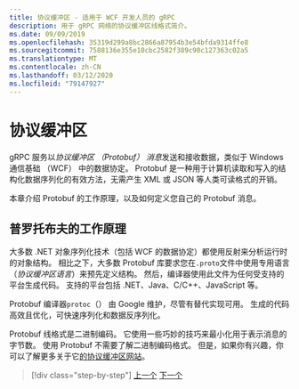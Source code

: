 ```yaml
---
title: 协议缓冲区 - 适用于 WCF 开发人员的 gRPC
description: 用于 gRPC 网络的协议缓冲区线格式简介。
ms.date: 09/09/2019
ms.openlocfilehash: 35319d299a8bc2866a87954b3e54bfda9314ffe8
ms.sourcegitcommit: 7588136e355e10cbc2582f389c90c127363c02a5
ms.translationtype: MT
ms.contentlocale: zh-CN
ms.lasthandoff: 03/12/2020
ms.locfileid: "79147927"
---
```

# <a name="protocol-buffers"></a>协议缓冲区

gRPC 服务以*协议缓冲区 （Protobuf） 消息*发送和接收数据，类似于 Windows 通信基础 （WCF） 中的数据协定。 Protobuf 是一种用于计算机读取和写入的结构化数据序列化的有效方法，无需产生 XML 或 JSON 等人类可读格式的开销。

本章介绍 Protobuf 的工作原理，以及如何定义您自己的 Protobuf 消息。

## <a name="how-protobuf-works"></a>普罗托布夫的工作原理

大多数 .NET 对象序列化技术（包括 WCF 的数据协定）都使用反射来分析运行时的对象结构。 相比之下，大多数 Protobuf 库要求您在`.proto`文件中使用专用语言（*协议缓冲区语言*）来预先定义结构。 然后，编译器使用此文件为任何受支持的平台生成代码。 支持的平台包括 .NET、Java、C/C++、JavaScript 等。

Protobuf 编译器`protoc`（） 由 Google 维护，尽管有替代实现可用。 生成的代码高效且优化，可快速序列化和数据反序列化。

Protobuf 线格式是二进制编码。 它使用一些巧妙的技巧来最小化用于表示消息的字节数。 使用 Protobuf 不需要了解二进制编码格式。 但是，如果你有兴趣，你可以了解更多关于它[的协议缓冲区网站](https://developers.google.com/protocol-buffers/docs/encoding)。

>[!div class="step-by-step"]
>[上一个](why-grpc.md)
>[下一个](protobuf-messages.md)
